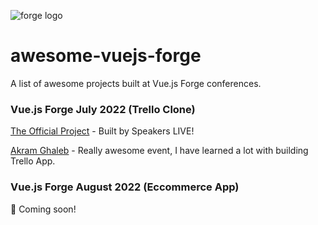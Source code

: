 ![forge logo](https://vuejsforge.com/images/logo.svg)
# awesome-vuejs-forge
A list of awesome projects built at Vue.js Forge conferences.<br>

### Vue.js Forge July 2022 (Trello Clone)

[The Official Project](https://github.com/vueschool/vuejs-forge-the-project) - Built by Speakers LIVE!

[Akram Ghaleb](https://github.com/akramdev-ye/trello-app) - Really awesome event, I have learned a lot with building Trello App.

### Vue.js Forge August 2022 (Eccommerce App)
👀 Coming soon!
